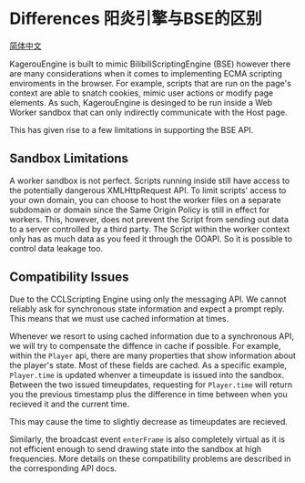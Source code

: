 # Differences 阳炎引擎与BSE的区别
[简体中文](Differences.zh_CN.md)

KagerouEngine is built to mimic BilibiliScriptingEngine (BSE) however there are
many considerations when it comes to implementing ECMA scripting enviroments in
the browser. For example, scripts that are run on the page's context are able to
snatch cookies, mimic user actions or modify page elements. As such,
KagerouEngine is desinged to be run inside a Web Worker sandbox that can only
indirectly communicate with the Host page.

This has given rise to a few limitations in supporting the BSE API.

## Sandbox Limitations

A worker sandbox is not perfect. Scripts running inside still have access to the
potentially dangerous XMLHttpRequest API. To limit scripts' access to your own
domain, you can choose to host the worker files on a separate subdomain or
domain since the Same Origin Policy is still in effect for workers. This,
however, does not prevent the Script from sending out data to a server
controlled by a third party. The Script within the worker context only has as
much data as you feed it through the OOAPI. So it is possible to control data
leakage too.

## Compatibility Issues

Due to the CCLScripting Engine using only the messaging API. We cannot reliably
ask for synchronous state information and expect a prompt reply. This means that
we must use cached information at times.

Whenever we resort to using cached information due to a synchronous API, we will
try to compensate the diffence in cache if possible. For example, within the
`Player` api, there are many properties that show information about the player's
state. Most of these fields are cached. As a specific example, `Player.time` is
updated whenver a timeupdate is issued into the sandbox. Between the two issued
timeupdates, requesting for `Player.time` will return you the previous timestamp
plus the difference in time between when you recieved it and the current time.

This may cause the time to slightly decrease as timeupdates are recieved.

Similarly, the broadcast event `enterFrame` is also completely virtual as it is
not efficient enough to send drawing state into the sandbox at high frequencies.
More details on these compatibility problems are described in the corresponding
API docs.
